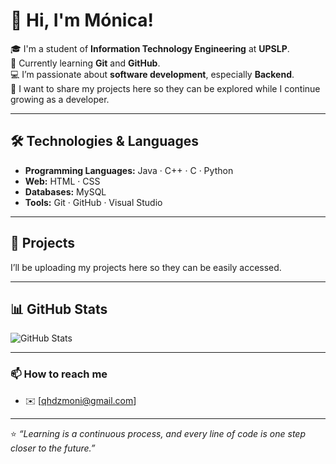 
# 👋 Hi, I'm Mónica!

🎓 I'm a student of **Information Technology Engineering** at **UPSLP**.  
🌱 Currently learning **Git** and **GitHub**.  
💻 I’m passionate about **software development**, especially **Backend**.  
🚀 I want to share my projects here so they can be explored while I continue growing as a developer.  

---

## 🛠️ Technologies & Languages
- **Programming Languages:** Java · C++ · C · Python  
- **Web:** HTML · CSS  
- **Databases:** MySQL  
- **Tools:** Git · GitHub · Visual Studio

---

## 📂 Projects
I’ll be uploading my projects here so they can be easily accessed.  

---

## 📊 GitHub Stats
![GitHub Stats](https://github-readme-stats.vercel.app/api?m-ony=m-ony&show_icons=true&theme=radical)

---

### 📫 How to reach me
- ✉️ [qhdzmoni@gmail.com]  

---

⭐ *“Learning is a continuous process, and every line of code is one step closer to the future.”*  
